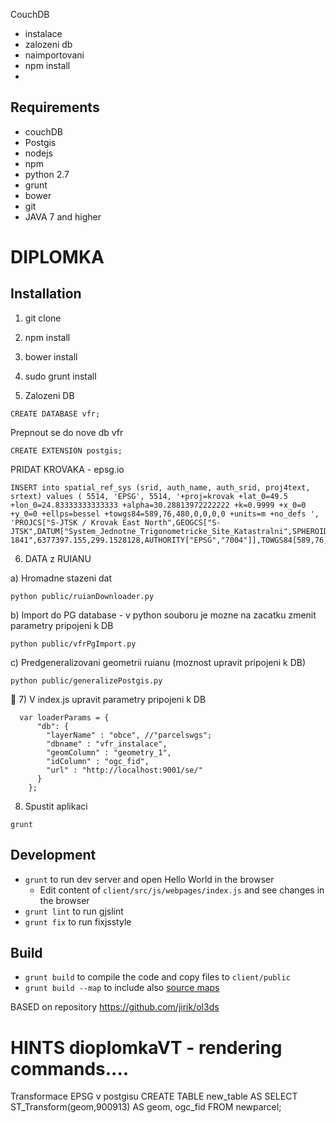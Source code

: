 

CouchDB
- instalace
- zalozeni db
- naimportovani
- npm install
- 

## Requirements
- couchDB
- Postgis
- nodejs
- npm
- python 2.7
- grunt
- bower
- git
- JAVA 7 and higher

# DIPLOMKA 

## Installation
1) git clone
2) npm install
3) bower install
4) sudo grunt install

5) Zalozeni DB
```
CREATE DATABASE vfr;
```

Prepnout se do nove db vfr
```
CREATE EXTENSION postgis;
```

PRIDAT KROVAKA - epsg.io
```
INSERT into spatial_ref_sys (srid, auth_name, auth_srid, proj4text, srtext) values ( 5514, 'EPSG', 5514, '+proj=krovak +lat_0=49.5 +lon_0=24.83333333333333 +alpha=30.28813972222222 +k=0.9999 +x_0=0 +y_0=0 +ellps=bessel +towgs84=589,76,480,0,0,0,0 +units=m +no_defs ', 'PROJCS["S-JTSK / Krovak East North",GEOGCS["S-JTSK",DATUM["System_Jednotne_Trigonometricke_Site_Katastralni",SPHEROID["Bessel 1841",6377397.155,299.1528128,AUTHORITY["EPSG","7004"]],TOWGS84[589,76,480,0,0,0,0],AUTHORITY["EPSG","6156"]],PRIMEM["Greenwich",0,AUTHORITY["EPSG","8901"]],UNIT["degree",0.0174532925199433,AUTHORITY["EPSG","9122"]],AUTHORITY["EPSG","4156"]],PROJECTION["Krovak"],PARAMETER["latitude_of_center",49.5],PARAMETER["longitude_of_center",24.83333333333333],PARAMETER["azimuth",30.28813972222222],PARAMETER["pseudo_standard_parallel_1",78.5],PARAMETER["scale_factor",0.9999],PARAMETER["false_easting",0],PARAMETER["false_northing",0],UNIT["metre",1,AUTHORITY["EPSG","9001"]],AXIS["X",EAST],AXIS["Y",NORTH],AUTHORITY["EPSG","5514"]]');
```

6) DATA z RUIANU

a) Hromadne stazeni dat
```
python public/ruianDownloader.py 
```

b) Import do PG database - v python souboru je mozne na zacatku zmenit parametry pripojeni k DB
```
python public/vfrPgImport.py 
```

c) Predgeneralizovani geometrii ruianu (moznost upravit pripojeni k DB)
```
python public/generalizePostgis.py 
```

7) V index.js upravit parametry pripojeni k DB
```
  var loaderParams = {
      "db": {
        "layerName" : "obce", //"parcelswgs";
        "dbname" : "vfr_instalace",
        "geomColumn" : "geometry_1",
        "idColumn" : "ogc_fid",
        "url" : "http://localhost:9001/se/"
      } 
    };
```

8) Spustit aplikaci
```
grunt
```

## Development
* `grunt` to run dev server and open Hello World in the browser
  * Edit content of `client/src/js/webpages/index.js` and see changes in the browser
* `grunt lint` to run gjslint
* `grunt fix` to run fixjsstyle

## Build
* `grunt build` to compile the code and copy files to `client/public`
* `grunt build --map` to include also [source maps](https://developer.chrome.com/devtools/docs/javascript-debugging#source-maps)



BASED on repository https://github.com/jirik/ol3ds

# HINTS dioplomkaVT - rendering commands....

Transformace EPSG v postgisu
CREATE TABLE new_table AS 
  SELECT ST_Transform(geom,900913) AS geom, ogc_fid 
  FROM newparcel;
